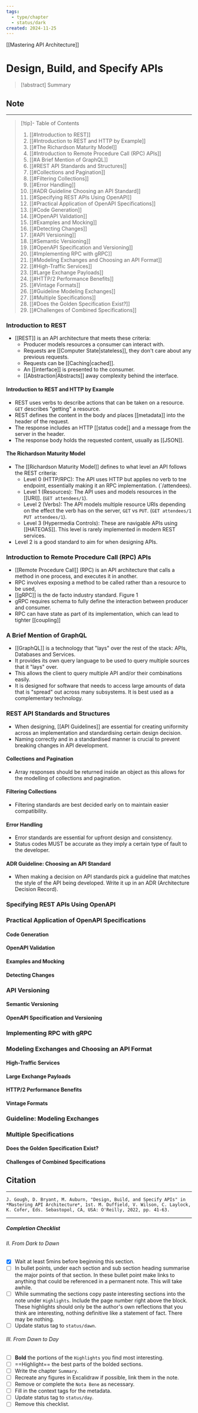```yaml
---
tags:
  - type/chapter
  - status/dark
created: 2024-11-25
---
```

[[Mastering API Architecture]]
# Design, Build, and Specify APIs

> [!abstract] Summary
## Note
---
> [!tip]- Table of Contents
> 1. [[#Introduction to REST]]
> 	1. [[#Introduction to REST and HTTP by Example]]
> 	2. [[#The Richardson Maturity Model]]
> 2. [[#Introduction to Remote Procedure Call (RPC) APIs]]
> 3. [[#A Brief Mention of GraphQL]]
> 4. [[#REST API Standards and Structures]]
> 	1. [[#Collections and Pagination]]
> 	2. [[#Filtering Collections]]
> 	3. [[#Error Handling]]
> 	4. [[#ADR Guideline Choosing an API Standard]]
> 5. [[#Specifying REST APIs Using OpenAPI]]
> 6. [[#Practical Application of OpenAPI Specifications]]
> 	1. [[#Code Generation]]
> 	2. [[#OpenAPI Validation]]
> 	3. [[#Examples and Mocking]]
> 	4. [[#Detecting Changes]]
> 7. [[#API Versioning]]
> 	1. [[#Semantic Versioning]]
> 	2. [[#OpenAPI Specification and Versioning]]
> 8. [[#Implementing RPC with gRPC]]
> 9. [[#Modeling Exchanges and Choosing an API Format]]
> 	1. [[#High-Traffic Services]]
> 	2. [[#Large Exchange Payloads]]
> 	3. [[#HTTP/2 Performance Benefits]]
> 	4. [[#Vintage Formats]]
> 10. [[#Guideline Modeling Exchanges]]
> 11. [[#Multiple Specifications]]
> 	1. [[#Does the Golden Specification Exist?]]
> 	2. [[#Challenges of Combined Specifications]]

### Introduction to REST
- [[REST]] is an API architecture that meets these criteria:
	- Producer models resources a consumer can interact with.
	- Requests are [[Computer State|stateless]], they don't care about any previous requests.
	- Requests can be [[Caching|cached]].
	- An [[interface]] is presented to the consumer.
	- [[Abstraction|Abstracts]] away complexity behind the interface.
#### Introduction to REST and HTTP by Example
- REST uses verbs to describe actions that can be taken on a resource. `GET` describes "getting" a resource.
- REST defines the content in the body and places [[metadata]] into the header of the request.
- The response includes an HTTP [[status code]] and a message from the server in the header.
- The response body holds the requested content, usually as [[JSON]].
#### The Richardson Maturity Model
- The [[Richardson Maturity Model]] defines to what level an API follows the REST criteria:
	- Level 0 (HTTP/RPC): The API uses HTTP but applies no verb to tne endpoint, essentially making it an RPC implementation. (`/attendees).
	- Level 1 (Resources): The API uses and models resources in the [[URI]]. (`GET attendees/1`).
	- Level 2 (Verbs): The API models multiple resource URIs depending on the effect the verb has on the server, `GET` vs `PUT`. (`GET attendees/1` `PUT attendees/1`).
	- Level 3 (Hypermedia Controls): These are navigable APIs using [[HATEOAS]]. This level is rarely implemented in modern REST services.
- Level 2 is a good standard to aim for when designing APIs.
### Introduction to Remote Procedure Call (RPC) APIs
- [[Remote Procedure Call]] (RPC) is an API architecture that calls a method in one process, and executes it in another.
- RPC involves exposing a method to be called rather than a resource to be used,
- [[gRPC]] is the de facto industry standard.
  Figure 1
- gRPC requires schema to fully define the interaction between producer and consumer.
- RPC can have state as part of its implementation, which can lead to tighter [[coupling]]
### A Brief Mention of GraphQL
- [[GraphQL]] is a technology that "lays" over the rest of the stack: APIs, Databases and Services.
- It provides its own query language to be used to query multiple sources that it "lays" over.
- This allows the client to query multiple API and/or their combinations easily.
- It is designed for software that needs to access large amounts of data that is "spread" out across many subsystems. It is best used as a complementary technology.
### REST API Standards and Structures
- When designing, [[API Guidelines]] are essential for creating uniformity across an implementation and standardising certain design decision.
- Naming correctly and in a standardised manner is crucial to prevent breaking changes in API development.
#### Collections and Pagination
- Array responses should be returned inside an object as this allows for the modelling of collections and pagination.
#### Filtering Collections
- Filtering standards are best decided early on to maintain easier compatibility.
#### Error Handling
- Error standards are essential for upfront design and consistency.
- Status codes MUST be accurate as they imply a certain type of fault to the developer.
#### ADR Guideline: Choosing an API Standard
- When making a decision on API standards pick a guideline that matches the style of the API being developed. Write it up in an ADR (Architecture Decision Record).
### Specifying REST APIs Using OpenAPI
### Practical Application of OpenAPI Specifications
#### Code Generation
#### OpenAPI Validation
#### Examples and Mocking
#### Detecting Changes
### API Versioning
#### Semantic Versioning
#### OpenAPI Specification and Versioning
### Implementing RPC with gRPC
### Modeling Exchanges and Choosing an API Format
#### High-Traffic Services
#### Large Exchange Payloads
#### HTTP/2 Performance Benefits
#### Vintage Formats
### Guideline: Modeling Exchanges
### Multiple Specifications
#### Does the Golden Specification Exist?
#### Challenges of Combined Specifications

## Citation
---
```
J. Gough, D. Bryant, M. Auburn, "Design, Build, and Specify APIs" in *Mastering API Architecture*, 1st. M. Duffield, V. Wilson, C. Laylock, K. Cofer, Eds. Sebastopol, CA, USA: O'Reilly, 2022, pp. 41-63.
```

---

##### Completion Checklist
###### II. From Dark to Dawn
- [x] Wait at least 5mins before beginning this section.
- [ ] In bullet points, under each section and sub section heading summarise the major points of that section. In these bullet point make links to anything that could be referenced in a permanent note. This will take awhile.
- [ ] While summating the sections copy paste interesting sections into the note under `Highlights`. Include the page number right above the block. These highlights should only be the author's own reflections that you think are interesting, nothing definitive like a statement of fact. There may be nothing.
- [ ] Update status tag to `status/dawn`.
###### III. From Dawn to Day
- [ ]  **Bold** the portions of the `Highlights` you find most interesting.
- [ ] ==Highlight== the best parts of the bolded sections.
- [ ] Write the chapter `Summary`.
- [ ] Recreate any figures in Excalidraw if possible, link them in the note.
- [ ] Remove or complete the `Nota Bene` as necessary.
- [ ] Fill in the context tags for the metadata.
- [ ] Update status tag to `status/day`.
- [ ] Remove this checklist.